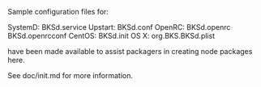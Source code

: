 Sample configuration files for:

SystemD: BKSd.service
Upstart: BKSd.conf
OpenRC:  BKSd.openrc
         BKSd.openrcconf
CentOS:  BKSd.init
OS X:    org.BKS.BKSd.plist

have been made available to assist packagers in creating node packages here.

See doc/init.md for more information.
